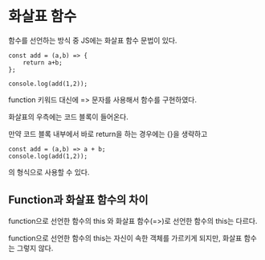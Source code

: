 # 화살표 함수

함수를 선언하는 방식 중 JS에는 화살표 함수 문법이 있다.

```
const add = (a,b) => {
    return a+b;
};

console.log(add(1,2));
```

function 키워드 대신에 => 문자를 사용해서 함수를 구현하였다.  

화살표의 우측에는 코드 블록이 들어온다.

만약 코드 블록 내부에서 바로 return을 하는 경우에는 {}을 생략하고

```
const add = (a,b) => a + b;
console.log(add(1,2));
```
의 형식으로 사용할 수 있다.

## Function과 화살표 함수의 차이

function으로 선언한 함수의 this 와 화살표 함수(=>)로 선언한 함수의 this는 다르다.

function으로 선언한 함수의 this는 자신이 속한 객체를 가르키게 되지만, 화살표 함수는 그렇지 않다.